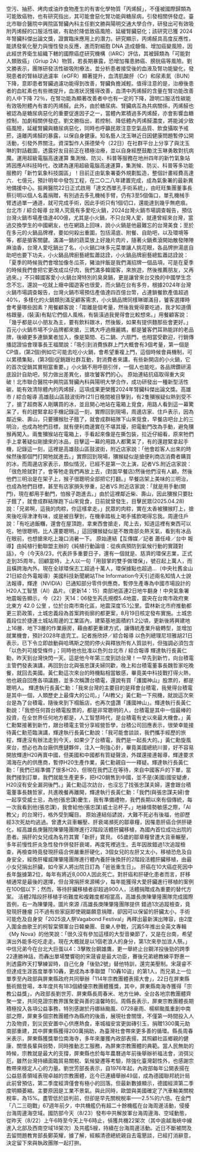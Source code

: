 空污、抽菸、烤肉或油炸食物產生的有害化學物質「丙烯醛」，不僅被國際歸類為可能致癌物，也有研究指出，其可能會惡化腎功能與糖尿病，引發相關併發症。臺北市聯合醫院中興院區腎臟內科主任劉文勝與陽明交通大學合作，研發出可有效吸附丙烯醛的口服活性碳，有助於降低致癌風險、延緩腎臟惡化；該研究已獲 2024 年腎臟科傑出論文獎，證實臨床應用上的潛力。研究顯示，丙烯醛具高度反應性，能誘發氧化壓力與慢性發炎反應，進而對細胞 DNA 造成髓傷、增加癌變風險，因此經世界衛生組織下轄的國際癌症研究機構（IARC）評估，其被歸類為「可能對人類致癌」（Griup 2A）物質，若長期暴露，恐增加罹患肺癌、膀胱癌等風險。劉文勝表示，團隊研發活性碳吸附療法，並分析患者接受後的血液及腎功能變化，發現患者的腎絲球過濾率（eGFR）顯著提升，血清肌酸肝（Cr）和尿素氮（BUN）下降，意即患者腎臟過濾功能得到改善，腎臟負擔減輕。值得注意的是，治療後患者的血紅素也有些微提升，血液狀況獲得改善，血清中丙烯醛的含量在腎功能改善的人中下降 72％，在腎功能為顯著改善者中也有一定的下降，證明口服活性碳能有效吸附體內有害的丙烯醛。此外，由於糖尿病、腎臟病互為共病關係，丙烯醛也被認為是糖尿病惡化的重要促進因子之一，當體內累積過多丙烯醛，亦會影響血糖控制，加劇相關併發症。劉文勝指出，若控制、降低體內丙烯醛濃度，將能減少致癌風險，延緩腎臟與糖尿病惡化，同時也呼籲民眾注意空氣品質、飲食攝取予戒菸，遠離丙烯醛的暴露，以保自身健康。知名藝人沈玉琳近日因健康問題暫停公開活動，引發外界關注。資深製作人孫德榮今（22日）在社群平台上分享了與沈玉琳的對話截圖，透露好友目前正在積極治療，並以自身經歷鼓勵沈玉琳勇敢對抗病魔。運用超級電腦高速運算 集測候、防災、科普等服務在地卅四年的新竹氣象站將因應AI科技時代，改建為運用超級電腦高速運算，集測候、防災、科普等多功能服務的「新竹氣象科技園區」！目前正由氣象署委外規劃監造，整個計畫經費高達六．七億元，預計明年中發包工程，在二○二八年建置完成，成為氣象署的最新異地備援中心。振興醫院22日正式啟用「達文西單孔手術系統」，由旺旺集團董事長蔡衍明以個人名義捐贈，有別過去多孔機械手臂，仍有3至5個傷口，單孔機械手臂透過單一通道，就可完成手術，因此手術只有1個切口，還能達到幾乎無疤痕。台北市 / 綜合報導 台灣人究竟有多愛吃火鍋，2024台灣火鍋市場調查報告，預估台灣火鍋市場產值達400億，尤其是小火鍋，不只台灣人愛，就連曾經來台灣，當過交換學生的中國網友，也在網路上回味，說小火鍋是他最難忘的台灣美食；至於在多元的火鍋品牌裡，要如何殺出重圍，包括湯底、附餐、自助吧，以及環境等等，都是搶客關鍵。滿滿一鍋的蔬菜放上好幾片肉片，隨著火鍋煮滾開始散發陣陣麻油香，台灣人愛吃鍋出了名，小火鍋口味多元菜單讓人挑花眼，各品牌拚湯底自助吧也要下功夫，小火鍋品牌廚藝總監蕭誌詮，小火鍋品牌廚藝總監蕭誌詮說：「夏季的時候我們會增加像冬瓜茶，豬油拌飯是我們滿招牌一個品項，可是在夏季的時候我們會把它更改成瓜仔肉，我們滿多韓國客，來旅遊，然後推薦朋友，又再過來。」不只韓國客愛小火鍋台灣特別的臭臭鍋，更是讓曾來台交換的中國學生念念不忘，還說一吃就上癮中國遊客也很愛，而火鍋在台有多夯，根據2024年台灣火鍋市場調查報告，台灣火鍋市場預估產值達四百億台幣，占連鎖餐飲產值超過40%，多樣化的火鍋類別滿足顧客需求，小火鍋品牌同樣琳瑯滿目，饕客選擇時會考量哪些因素？用餐顧客說：「距離是個考量，然後我覺得要吃過，我才知道價格跟量，(裝潢)有點它們個人風格，有裝潢過我覺得會比較想來。」用餐顧客說：「幾乎都是以小朋友為主，要有飲料跟冰，然後飯，如果有提供麵那些會更好。」百元小火鍋市場不少品牌都來搶，三媽大呼過癮麗媽，都是饕客們耳熟能詳的老品牌，後續更多連鎖業者加入，像是築間、石二鍋、六扇門，也相當受歡迎，行銷傳播認證協會理事長王福闓說：「吸引到消費族群上門大概會有3個考量，第一個是CP值，(第2個)例如它可能去吃小火鍋，會希望重複上門，這個時候會員機制，可以累積集點，(第3個)促銷跟社群互動，對消費者來講，有些新開店的小火鍋，它的首次促銷其實相當重要。」小火鍋不用呼朋引伴，一個人也能吃，各品牌鑽研湯底設計自助吧，努力做出差異化，搶攻饕客們的心。  原始連結抗癌取得重大突破！北市聯合醫院中興院區腎臟內科與陽明大學合作，成功研發出一種新型活性碳，能有效清除體內的丙烯醛，這項成果更榮獲2024年腎臟科傑出論文獎。高雄市 / 綜合報導 高雄鼓山區鼓波街昨(21)日晚間被目擊到，有2隻獼猴疑似熱到受不了，搶了超商客人剛購買的冰，並且開心地站在電箱上覓食，用路人看到這一幕驚呆了，有的趕緊拿起手機記錄這一刻，實際回到現場，周邊店家、住戶表示，因為鄰近柴、壽山，只要獼猴肚子餓了，就會成群結隊下山來覓食，早餐店吧台上的三明治，也成為牠們目標，就有便利商邊實在不堪其擾，把電動門改為手動，避免獼猴再闖入。兩隻獼猴站在電箱上，手看起來像是在撕包裝，拉近仔細看，原來牠們手上拿著疑似剛搶來的冰品，目擊這一幕的用路人都驚呆了，有的還趕緊拿起手機，記錄這一刻，這裡是高雄鼓山區鼓波街，附近店家說：「他會趁客人出來的時候然後那個門打開牠就進去。」實際回到現場，獼猴疑似是搶便利商店消費者購買的冰，而周邊店家表示，類似情況，已經不是第一次上演，記者VS.附近店家說：「很危險就對了，會等牠走我們再放上去，(對面早餐店)然後他們沒有人顧，然後他們三明治是在架子上，猴子很聰明全部把它打翻。」早餐店架上美味的三明治，也成為牠們目標，甚至有店家損失慘重，記者VS.附近店家說：「就是用手動(開門)，現在都用手動門，怕猴子跑進去。」由於這裡鄰近柴、壽山，因此獼猴只要肚子餓了，就會成群結隊跑下山來覓食，日前就曾發生，目擊民眾(2025.04.28)說：「兄弟啊，這我的肉粽，你這樣拿走。」民眾的肉粽，實在太香被獼猴盯上，搶來後吃得津津有味，或是被目擊到，在機車踏板上喝手搖飲喝得忘我。周邊住戶說：「有吃過飯糰，還會在屋頂跑，拿東西會搶走，爬上去，知道這裡有東西可以吃，牠很聰明，比人還要聰明。」這回獼猴疑似是不敵南部炎熱天氣，看到有冰品在眼前，也想搶來吃上幾口消暑一下。  原始連結【互傳媒／記者 蕭任峰／台中 報導】由純植行動聯盟主辦的《純植行動論壇：從疾病預防到氣候行動的實踐對話》，今（今天8/23，代表許多重要日子，還有一個就是、慈濟的環保志業，正式走到35周年。回顧當時，上人以一句「用鼓掌的雙手做環保」，號召起上萬人，而且橫跨海內外。現在全球環保志工超過十萬人，環保據點也超過...（中央社舊金山21日綜合外電報導）美國科技新聞網站The Information今天引述兩名知情人士說法報導，輝達（NVIDIA）已通知部分零件供應商，暫停生產專為中國市場設計的H20人工智慧（AI）晶片。（更新14：15）南部地區連2日地牛翻身！中央氣象署地震報告顯示，今（22）天14：06發生芮氏規模5.4地震，震央在台南市政府東北東方 42.0 公里 ，位於台南市南化區，地震深度15.1公里。雲林新北市府推動都更三箭政策，土城忠義段為首案跨街廓的都更案，8月19日核定發布實施。土城忠義段位於捷運土城站周邊的工業區內，建築基地面積約1.2公頃，更新後將興建地上16層、地下3層的作業廠房，藉由都更重建方式，讓傳統產業升級轉型，並增加就業機會，預計2028年底完工。記者施欣妤／綜合報導 以色列總理尼坦雅胡21日表示，已下令立即啟動與哈瑪斯之間的停火與釋放所有人質談判，但強調必須包含「以色列可接受條件」；同時他也批准以色列台北市 / 綜合報導 輝達執行長黃仁勳，昨天到台灣快閃一天。這是他今年第三度到訪台灣！一早先到新竹，向台積電主管們發表演講，再回到台北與張忠謀夫婦同歡，晚上和台積電董事長魏哲家吃晚餐，就回去美國。黃仁勳這次來台的時機點相當敏感，畢竟美中科技戰打得火熱，他也親自回應各項議題，並多次稱讚台積電，還說有買「護國神山」股票的，都是聰明人。 輝達執行長黃仁勳：「我來台灣的主要目的是拜會台積電，我覺得台積電是其中一個，人類歷史上最偉大的公司。」「AI教父」黃仁勳一下飛機，就說這次來台是為了台積電，隨後來到下榻飯店，也再次盛讚「護國神山」。輝達執行長黃仁勳說：「我想任何買台積電股票的，都是非常聰明的人，台積電是其中一個最棒的投資，在全世界任何地方都是，人工智慧時代，是台積電有史以來最大機會。」黃仁勳緊接著到新竹，跟台積電主管分享經營哲學，台積公司回應表示，很榮幸能接待黃仁勳蒞臨演講，輝達執行長黃仁勳說：「我可能會談談，我們攜手經歷的旅程，輝達沒有辦法走到今天，如果少了台積電，我們是一起長大的。」黃仁勳旋風來台，想必也為台廠供應鏈夥伴，注入一劑強心針，畢竟美國總統川普，好不容易開放輝達H20再賣中國，但美國和中國都有質疑聲浪，外媒還接連報導，輝達要求鴻海在內的供應商，暫停H20生產作業，黃仁勳親自一一釋疑。輝達執行長黃仁勳：「我們已經準備了很多H20，但現在我們正在等待，來自中國客戶的下單，當我們接到訂單，我們就能生產更多，把H20銷售到中國，並不是(美國)國安疑慮，H20沒有安全漏洞後門。」黃仁勳這次訪台，也沒忘了找張忠謀夫婦，還會跟台積電董事長魏哲家，共進晚餐再離開，輝達執行長黃仁勳：「我們(與張忠謀夫婦)會一起享受威士忌，為他(張忠謀)慶生，我有準備禮物，我們長期以來有個傳統，每一次我看到他(張忠謀)，我會給他(張忠謀)威士忌杯子。」地緣情勢敏感之際，「AI教父」的台灣行，格外受到矚目。  原始連結俗諺說，大難不死必有後福，他卻歷經3次死劫均逃過。曾遭大貨車輾壓、肝衰竭瀕死的鄒章糧，因罹患肝癌合併肝硬化，經高雄長庚醫院陳肇隆團隊進行2階段活體肝臟移植，為國內首位成功出院的患者。捐肝的女兒成為名符其實「新肝」寶貝。 65歲的鄒章糧曾遭大貨車輾壓，多年前慢性肝炎急性發作併發肝衰竭，再度死裡逃生。去年因故錯過1次追蹤檢查，再檢查時竟發現肝癌合併嚴重肝硬化，3個女兒的左肝又太小，移植恐危及自身安全，經換肝權威陳肇隆團隊進行體內養肝後換肝的2階段活體肝臟移植，由最小女兒捐出肝臟，如今家人將出院日訂為「爸爸重生日」。 肝癌在10大癌症死因中長年盤據第2位，每年有將近8,000人因此死亡。對肝癌和肝硬化患者而言，肝移植通常是最後的選擇，但台灣捐肝來源稀少，每年能獲得大愛肝臟進行移植的案例在100個以下；然而，等待肝臟移植者卻超過900人，活體捐贈成為重要的替代方案。 活體2階段肝移植手術難度和複雜度都相當高，高雄長庚陳肇隆團隊完成國際首例，右一為陳肇隆。圖片來源 /高雄長庚陳肇隆團隊提供 錯過1次追蹤檢查，竟發現肝腫瘤 只不過有些家庭即使親屬願意捐贈，卻因可以保留的肝臟太小，手術可能危及自身安「2025浪人祭Vagabond Festival」再釋出最新演出陣容，由2度入圍金曲歌王的柯智棠領軍台日韓樂團、音樂人參戰，沉澱5年推出全英文專輯《My Nova》的他笑說：「很久沒有參加這樣的大型音樂節了，又是在台南，希望演出外能多吃吃走走。現在大概就是以1個老浪人的身分，第1次來參加浪人祭。」中信兄弟今在台北大巨蛋以4：3擊敗台鋼雄鷹，更一舉終止台鋼洋投後勁的跨季22連勝神話，而轟出單場雙響砲的宋晟睿是最大功臣，賽後兄弟總教練平野惠一則透露昨天打擊練習時，自己化身「後勁2號」替他特訓，還完美壓制。宋晟睿不但達成生涯首度單季10轟，更成為本季聯盟「10轟10盜」的第1人，而兄弟上一位單季至內政部與屏東縣政府共同舉辦「114年宗教團體表揚大會」，22日在屏東縣藝術館登場，本年度共有183個績優宗教團體獲獎，其中，屏東縣南海寺獲得「宗教公益獎」，內政部長劉世芳、屏東縣長周春米、地方仕紳、全台各地宗教團體齊聚一堂，共同見證宗教界匯聚愛與善的溫馨時刻。周縣長表示，屏東宗教團體長期積極投入各項公益事務，特別感謝於丹娜絲颱風、0728豪雨、楊柳颱風重創中南部之際，屏東多個宗教團體作為縣府的後盾，展現社會關懷，不僅第一時間投入人力及物資，到災民安置中心供應熱食，車城福安宮更拋磚引玉，捐贈1300萬元助南部重建，其中屏東縣獲得200萬捐助，為臺灣社會帶來更多善的循環。縣長周春米表示，屏東縣獲獎單位南海寺，多年來屢獲內政部表揚，其照顧社區鄉親的健康、關懷長輩與弱勢，同時推動志工服務，為屏東宗教團體的典範。當人民無助的時候，宗教就是最大的支撐，屏東縣也於每年農曆過年前後舉辦祈福法會，消弭災厄，雖然台灣持續面臨貿易關稅、氣候變遷等考驗，除強化臺灣韌性外，也感謝宗教帶來穩定人心的力量。劉世芳部長表示，自1976年起，內政部每年公開表揚在公益慈善領域表現卓越的宗教團體，迄今已連續舉辦49屆，成為德國聯邦統計局此前曾預估，第二季度經濟僅會有極小的回落。但最新數據顯示，德國經濟第二季度明顯萎縮。主要原因是工業不景氣。與此同時，歐盟與美國確定了汽車輸美關稅稅率，為15%。盡管低於談判前，但卻是早先關稅稅率——2.5%的六倍。在金門「八二三砲戰」67週年前夕，中共機艦仍有超二十餘機艦在台海周邊活動，侵擾台海周邊海空域。國防部今天（8/23）發布中共解放軍台海周邊海、空域動態，從昨天（8/22）上午6時至今天上午6時止，偵獲共機22架次（其中逾越海峽中線進入北部及西南空域18架次）及共艦5艘，持續在台海周邊活動。近日不斷被問及去留問題教育部長鄭英耀，據了解，經賴清德總統親自去電懇談，已經打消辭意，決定留下來與執政團隊一起打拚。